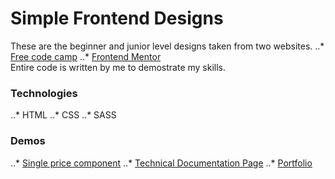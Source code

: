 # Simple Frontend Designs

These are the beginner and junior level designs taken from two websites.
..* [Free code camp](https://www.freecodecamp.org/)
..* [Frontend Mentor](https://www.frontendmentor.io/)  
Entire code is written by me to demostrate my skills.

### Technologies
..* HTML
..* CSS
..* SASS

### Demos
..* [Single price component](https://codepen.io/naumannazir/full/qBOYywr)
..* [Technical Documentation Page](https://codepen.io/naumannazir/full/QWwajNd)
..* [Portfolio](https://codepen.io/naumannazir/full/vYEVqWG)

<!-- ..* [Single price component](https://codepen.io/naumannazir/full/qBOYywr)
..* [Single price component](https://codepen.io/naumannazir/full/qBOYywr)
..* [Single price component](https://codepen.io/naumannazir/full/qBOYywr) -->